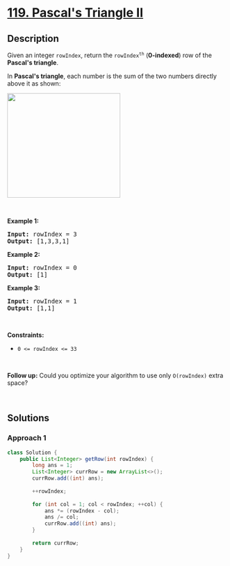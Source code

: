 # [119. Pascal's Triangle II](https://leetcode.com/problems/pascals-triangle-ii)

## Description

<p>Given an integer <code>rowIndex</code>, return the <code>rowIndex<sup>th</sup></code> (<strong>0-indexed</strong>) row of the <strong>Pascal&#39;s triangle</strong>.</p>

<p>In <strong>Pascal&#39;s triangle</strong>, each number is the sum of the two numbers directly above it as shown:</p>
<img alt="" src="https://fastly.jsdelivr.net/gh/doocs/leetcode@main/solution/0100-0199/0119.Pascal%27s%20Triangle%20II/images/PascalTriangleAnimated2.gif" style="height:240px; width:260px" />
<p>&nbsp;</p>

<p><strong class="example">Example 1:</strong></p>
<pre>
<strong>Input:</strong> rowIndex = 3
<strong>Output:</strong> [1,3,3,1]
</pre>

<p><strong class="example">Example 2:</strong></p>
<pre>
<strong>Input:</strong> rowIndex = 0
<strong>Output:</strong> [1]
</pre>

<p><strong class="example">Example 3:</strong></p>
<pre>
<strong>Input:</strong> rowIndex = 1
<strong>Output:</strong> [1,1]
</pre>
<p>&nbsp;</p>

<p><strong>Constraints:</strong></p>
<ul>
    <li><code>0 &lt;= rowIndex &lt;= 33</code></li>
</ul>
<p>&nbsp;</p>

<p><strong>Follow up:</strong> Could you optimize your algorithm to use only <code>O(rowIndex)</code> extra space?</p>
<p>&nbsp;</p>

## Solutions

### **Approach 1**

```java
class Solution {
    public List<Integer> getRow(int rowIndex) {
        long ans = 1;
        List<Integer> currRow = new ArrayList<>();
        currRow.add((int) ans);
        
        ++rowIndex;
        
        for (int col = 1; col < rowIndex; ++col) {
            ans *= (rowIndex - col);
            ans /= col;
            currRow.add((int) ans);
        }
        
        return currRow;
    }
}
```

<!-- tabs:end -->
